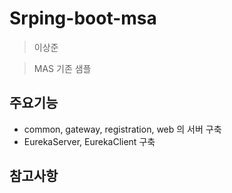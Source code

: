 # Srping-boot-msa
> 이상준

>MAS 기존 샘플

## 주요기능
- common, gateway, registration, web 의 서버 구축
- EurekaServer, EurekaClient 구축

## 참고사항
